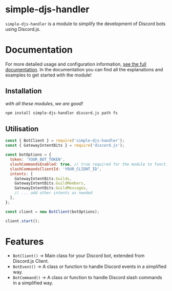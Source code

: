 # simple-djs-handler

`simple-djs-handler` is a module to simplify the development of Discord bots using Discord.js.

# Documentation
For more detailed usage and configuration information, [see the full documentation](https://soon.soon/).
In the documentation you can find all the explanations and examples to get started with the module!

## Installation
*with all these modules, we are good!*
```bash
npm install simple-djs-handler discord.js path fs
```


## Utilisation
```js
const { BotClient } = require('simple-djs-handler');
const { GatewayIntentBits } = require('discord.js');

const botOptions = {
  token: 'YOUR_BOT_TOKEN',
  slashCommandsEnabled: true, // true required for the module to function properly!
  slashCommandsClientId: 'YOUR_CLIENT_ID',
  intents: [
    GatewayIntentBits.Guilds,
    GatewayIntentBits.GuildMembers,
    GatewayIntentBits.GuildMessages,
    // ... add other intents as needed
  ],
};

const client = new BotClient(botOptions);

client.start();
```

# Features
- `BotClient()` -> Main class for your Discord bot, extended from Discord.js Client.
- `BotEvent()` -> A class or function to handle Discord events in a simplified way.
- `BotCommand()` -> A class or function to handle Discord slash commands in a simplified way.